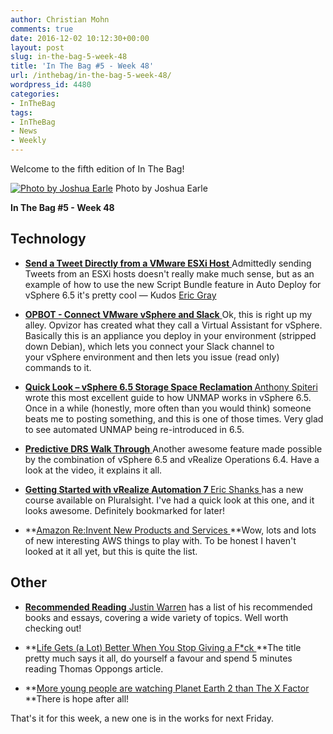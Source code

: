 ```yaml
---
author: Christian Mohn
comments: true
date: 2016-12-02 10:12:30+00:00
layout: post
slug: in-the-bag-5-week-48
title: 'In The Bag #5 - Week 48'
url: /inthebag/in-the-bag-5-week-48/
wordpress_id: 4480
categories:
- InTheBag
tags:
- InTheBag
- News
- Weekly
---
```


Welcome to the fifth edition of In The Bag!

[![Photo by Joshua Earle](http://vninja.net/wordpress/wp-content/uploads/2016/12/s60knhjcaao-joshua-earle-644x429.jpg)](https://unsplash.com/@joshuaearle) Photo by Joshua Earle

**In The Bag #5 - Week 48**

<!--more-->



## Technology







  * [**Send a Tweet Directly from a VMware ESXi Host**
](http://www.vcritical.com/2016/11/send-a-tweet-directly-from-a-vmware-esxi-host/)Admittedly sending Tweets from an ESXi hosts doesn't really make much sense, but as an example of how to use the new Script Bundle feature in Auto Deploy for vSphere 6.5 it's pretty cool — Kudos [Eric Gray](https://twitter.com/eric_gray)


  * [**OPBOT - Connect VMware vSphere and Slack**
](http://try.opvizor.com/opbot/)Ok, this is right up my alley. Opvizor has created what they call a Virtual Assistant for vSphere. Basically this is an appliance you deploy in your environment (stripped down Debian), which lets you connect your Slack channel to your vSphere environment and then lets you issue (read only) commands to it.


  * ****[Quick Look – vSphere 6.5 Storage Space Reclamation
](http://anthonyspiteri.net/quick-look-vsphere-6-5-storage-space-reclamation/)****[Anthony Spiteri](https://twitter.com/anthonyspiteri) wrote this most excellent guide to how UNMAP works in vSphere 6.5. Once in a while (honestly, more often than you would think) someone beats me to posting something, and this is one of those times. Very glad to see automated UNMAP being re-introduced in 6.5.


  * [**Predictive DRS Walk Through**
](https://blogs.vmware.com/management/2016/11/predictive-drs-walk.html)Another awesome feature made possible by the combination of vSphere 6.5 and vRealize Operations 6.4. Have a look at the video, it explains it all.


  * **[Getting Started with vRealize Automation 7
](https://www.pluralsight.com/courses/getting-started-vrealize-automation-7)**[Eric Shanks ](https://twitter.com/eric_shanks)has a new course available on Pluralsight. I've had a quick look at this one, and it looks awesome. Definitely bookmarked for later!


  * **[Amazon Re:Invent New Products and Services
](https://aws.amazon.com/new/reinvent/)**Wow, lots and lots of new interesting AWS things to play with. To be honest I haven't looked at it all yet, but this is quite the list.





## Other







  * [**Recommended Reading**
](https://www.eigenmagic.com/about/recommended-reading/)[Justin Warren](https://twitter.com/jpwarren) has a list of his recommended books and essays, covering a wide variety of topics. Well worth checking out!


  * **[Life Gets (a Lot) Better When You Stop Giving a F*ck
](https://medium.com/the-mission/life-gets-a-lot-better-when-you-stop-giving-a-f-ck-dbf96255e069#.wiycudmhk)**The title pretty much says it all, do yourself a favour and spend 5 minutes reading Thomas Oppongs article.


  * **[More young people are watching Planet Earth 2 than The X Factor
](http://www.independent.co.uk/arts-entertainment/tv/news/planet-earth-2-ii-young-viewers-x-factor-bbc-itv-david-attenborough-vieiwng-figures-ratings-a7449296.html)**There is hope after all!



That's it for this week, a new one is in the works for next Friday.

